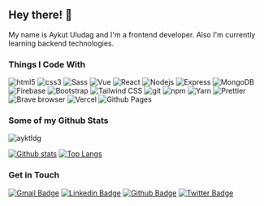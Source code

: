 ## Hey there! 👋
<p align='left'>My name is Aykut Uludag and I'm a frontend developer. Also I'm currently learning backend technologies.</p>

### Things I Code With
<p>
  <img alt="html5" src="https://img.shields.io/badge/-HTML5-E34F26?style=flat-square&logo=html5&logoColor=white" />
  <img alt="css3" src="https://img.shields.io/badge/-CSS3-1572B6?style=flat-square&logo=css3&logoColor=white" />
  <img alt="Sass" src="https://img.shields.io/badge/-Sass-CC6699?style=flat-square&logo=sass&logoColor=white" />
  <img alt="Vue" src="https://img.shields.io/badge/-Vue.js-4FC08D?style=flat-square&logo=vuedotjs&logoColor=white" />
  <img alt="React" src="https://img.shields.io/badge/-React-45b8d8?style=flat-square&logo=react&logoColor=white" />
  <img alt="Nodejs" src="https://img.shields.io/badge/-Nodejs-43853d?style=flat-square&logo=Node.js&logoColor=white" />
  <img alt="Express" src="https://img.shields.io/badge/-Express-000000?style=flat-square&logo=express&logoColor=white" />
  <img alt="MongoDB" src="https://img.shields.io/badge/-MongoDB-13aa52?style=flat-square&logo=mongodb&logoColor=white" />
  <img alt="Firebase" src="https://img.shields.io/badge/-Firebase-FFCA28?style=flat-square&logo=firebase&logoColor=white" />
  <img alt="Bootstrap" src="https://img.shields.io/badge/-Bootstrap-7952B3?style=flat-square&logo=bootstrap&logoColor=white" />
  <img alt="Tailwind CSS" src="https://img.shields.io/badge/-Tailwind CSS-06B6D4?style=flat-square&logo=tailwindcss&logoColor=white" />
  <img alt="git" src="https://img.shields.io/badge/-Git-F05032?style=flat-square&logo=git&logoColor=white" />
  <img alt="npm" src="https://img.shields.io/badge/-NPM-CB3837?style=flat-square&logo=npm&logoColor=white" />
  <img alt="Yarn" src="https://img.shields.io/badge/-Yarn-2C8EBB?style=flat-square&logo=yarn&logoColor=white" />
  <img alt="Prettier" src="https://img.shields.io/badge/-Prettier-F7B93E?style=flat-square&logo=prettier&logoColor=white" />
  <img alt="Brave browser" src="https://img.shields.io/badge/-Brave_Browser-FB542B?style=flat-square&logo=brave&logoColor=white" />
  <img alt="Vercel" src="https://img.shields.io/badge/-Vercel-000000?style=flat-square&logo=vercel&logoColor=white" />
  <img alt="Github Pages" src="https://img.shields.io/badge/-Github Pages-222222?style=flat-square&logo=githubpages&logoColor=white" />
 </p>

### Some of my Github Stats
<p align=left> <img src=https://komarev.com/ghpvc/?username=ayktldg alt=ayktldg /> </p>

[![Github stats](https://github-readme-stats.vercel.app/api?username=ayktldg&show_icons=true&include_all_commits=true&theme=dark)](https://github.com/ayktldg/github-readme-stats)
[![Top Langs](https://github-readme-stats.vercel.app/api/top-langs/?username=ayktldg&layout=compact&theme=dark)](https://github.com/ayktldg/github-readme-stats)
  
### Get in Touch
[![Gmail Badge](https://img.shields.io/badge/-Gmail-c14438?style=flat&logo=Gmail&logoColor=white&link=mailto:aykutuludag26@gmail.com)](mailto:aykutuludag26@gmail.com) 
[![Linkedin Badge](https://img.shields.io/badge/-Linkedin-0072b1?style=flat&logo=Linkedin&logoColor=white&link=https://www.linkedin.com/in/aykut-uludag/)](https://www.linkedin.com/in/aykut-uludag/) [![Github Badge](https://img.shields.io/badge/-Github-grey?style=flat&logo=github&logoColor=white&link=https://github.com/ayktldg/)](https://www.github.com/ayktldg/) [![Twitter Badge](https://img.shields.io/badge/-Twitter-00acee?style=flat&logo=twitter&logoColor=white&link=https://twitter.com/ayktldg26/)](https://www.twitter.com/ayktldg26/) 
<!--
**ayktldg/ayktldg** is a ✨ _special_ ✨ repository because its `README.md` (this file) appears on your GitHub profile.

Here are some ideas to get you started:

- 🔭 I’m currently working on ...
- 🌱 I’m currently learning ...
- 👯 I’m looking to collaborate on ...
- 🤔 I’m looking for help with ...
- 💬 Ask me about ...
- 📫 How to reach me: ...
- 😄 Pronouns: ...
- ⚡ Fun fact: ...
-->
